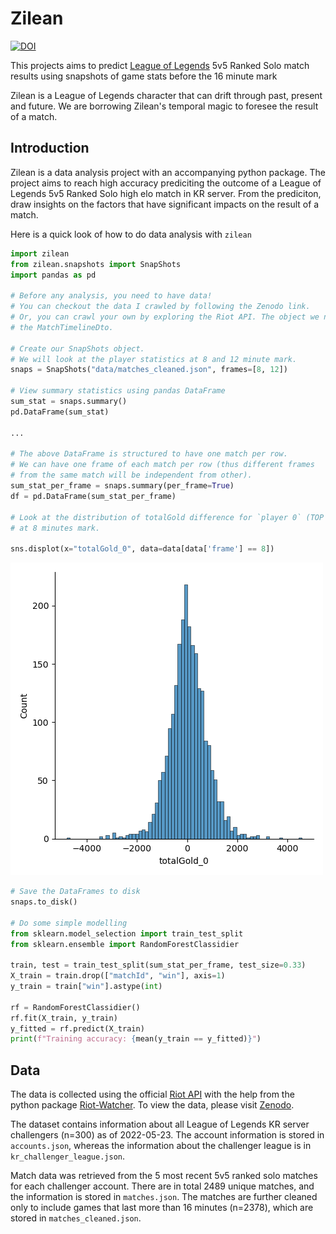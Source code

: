 # Zilean

[![DOI](https://zenodo.org/badge/DOI/10.5281/zenodo.6596322.svg)](https://doi.org/10.5281/zenodo.6596322)

This projects aims to predict [League of Legends](https://www.leagueoflegends.com) 5v5 Ranked Solo match results using snapshots of game stats before the 16 minute mark

Zilean is a League of Legends character that can drift through past, present and future. We are borrowing Zilean's temporal magic to foresee the result of a match.

## Introduction

Zilean is a data analysis project with an accompanying python package. The project aims to reach high accuracy prediciting the outcome of a League of Legends 5v5 Ranked Solo high elo match in KR server. From the prediciton, draw insights on the factors that have significant impacts on the result of a match.

Here is a quick look of how to do data analysis with `zilean`

```python
import zilean
from zilean.snapshots import SnapShots
import pandas as pd

# Before any analysis, you need to have data!
# You can checkout the data I crawled by following the Zenodo link.
# Or, you can crawl your own by exploring the Riot API. The object we need is
# the MatchTimelineDto.

# Create our SnapShots object.
# We will look at the player statistics at 8 and 12 minute mark.
snaps = SnapShots("data/matches_cleaned.json", frames=[8, 12])

# View summary statistics using pandas DataFrame
sum_stat = snaps.summary()
pd.DataFrame(sum_stat)

...

# The above DataFrame is structured to have one match per row.
# We can have one frame of each match per row (thus different frames 
# from the same match will be independent from other).
sum_stat_per_frame = snaps.summary(per_frame=True)
df = pd.DataFrame(sum_stat_per_frame) 

# Look at the distribution of totalGold difference for `player 0` (TOP player)
# at 8 minutes mark.

sns.displot(x="totalGold_0", data=data[data['frame'] == 8])
```

![demo_1.png](demo_1.png)

```python
# Save the DataFrames to disk
snaps.to_disk()

# Do some simple modelling
from sklearn.model_selection import train_test_split
from sklearn.ensemble import RandomForestClassidier

train, test = train_test_split(sum_stat_per_frame, test_size=0.33)
X_train = train.drop(["matchId", "win"], axis=1)
y_train = train["win"].astype(int)

rf = RandomForestClassidier()
rf.fit(X_train, y_train)
y_fitted = rf.predict(X_train)
print(f"Training accuracy: {mean(y_train == y_fitted)}")
```

## Data

The data is collected using the official [Riot API](https://developer.riotgames.com/apis) with the help from the python package [Riot-Watcher](https://github.com/pseudonym117/Riot-Watcher). To view the data, please visit [Zenodo](https://doi.org/10.5281/zenodo.6596322). 

The dataset contains information about all League of Legends KR server challengers (n=300) as of 2022-05-23. The account information is stored in `accounts.json`, whereas the information about the challenger league is in `kr_challenger_league.json`. 

Match data was retrieved from the 5 most recent 5v5 ranked solo matches for each challenger account. There are in total 2489 unique matches, and the information is stored in `matches.json`. The matches are further cleaned only to include games that last more than 16 minutes (n=2378), which are stored in `matches_cleaned.json`.